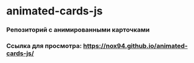 # animated-cards-js

### Репозиторий с анимированными карточками
### Ссылка для просмотра: https://nox94.github.io/animated-cards-js/
